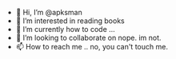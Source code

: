 - 👋 Hi, I’m @apksman
- 👀 I’m interested in reading books
- 🌱 I’m currently how to code ...
- 💞️ I’m looking to collaborate on nope. im not.
- 📫 How to reach me .. no, you can't touch me.

<!---
apksman/apksman is a ✨ special ✨ repository because its `README.md` (this file) appears on your GitHub profile.
You can click the Preview link to take a look at your changes.
--->
